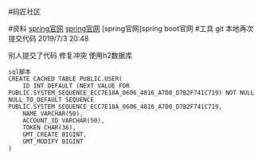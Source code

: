 #码匠社区

#资料
[spring官网](https://spring.io/guides/)
[spring官网](https://spring.io/guides/)
[spring官网]spring boot官网
#工具
git
本地再次提交代码 2019/7/3 20:48

别人提交了代码
修复冲突
使用h2数据库
```
sql腳本
CREATE CACHED TABLE PUBLIC.USER(
    ID INT DEFAULT (NEXT VALUE FOR PUBLIC.SYSTEM_SEQUENCE_ECC7E18A_0606_4816_A7D0_D7B2F741C719) NOT NULL NULL_TO_DEFAULT SEQUENCE PUBLIC.SYSTEM_SEQUENCE_ECC7E18A_0606_4816_A7D0_D7B2F741C719,
    NAME VARCHAR(50),
    ACCOUNT_ID VARCHAR(50),
    TOKEN CHAR(36),
    GMT_CREATE BIGINT,
    GMT_MODIFY BIGINT
)


```
